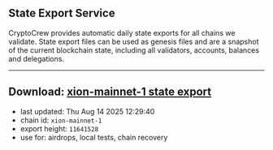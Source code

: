 ## State Export Service
CryptoCrew provides automatic daily state exports for all chains we validate. State export files can be used as genesis files and are a snapshot of the current blockchain state, including all validators, accounts, balances and delegations.

---
**Download: [xion-mainnet-1 state export](https://dl-eu2.ccvalidators.com/SERVICE/xion/xion-mainnet-1_export_11641528.json)**
---

- last updated: Thu Aug 14 2025 12:29:40
- chain id: `xion-mainnet-1`
- export height: `11641528`
- use for: airdrops, local tests, chain recovery
